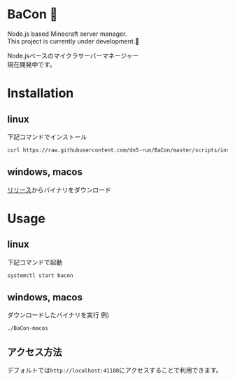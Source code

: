 # BaCon 🥓
Node.js based Minecraft server manager.  
This project is currently under development.🚧  

Node.jsベースのマイクラサーバーマネージャー  
現在開発中です。  

# Installation
## linux
下記コマンドでインストール
```bash
curl https://raw.githubusercontent.com/dn5-run/BaCon/master/scripts/install.sh | bash
```
## windows, macos
[リリース]("https://github.com/dn5-run/BaCon/releases/latest")からバイナリをダウンロード

# Usage
## linux
下記コマンドで起動
```bash
systemctl start bacon
```

## windows, macos
ダウンロードしたバイナリを実行
例)
```bash
./BaCon-macos
```

## アクセス方法
デフォルトでは`http://localhost:41180`にアクセスすることで利用できます。  
